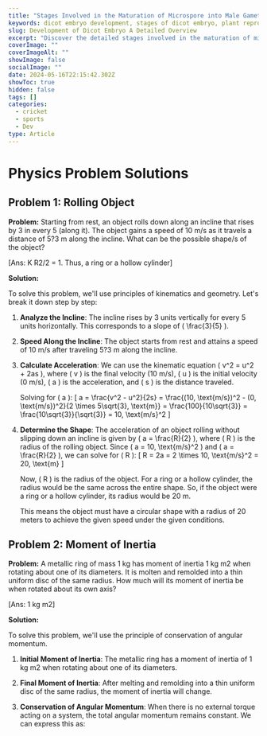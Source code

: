 ```yaml
---
title: "Stages Involved in the Maturation of Microspore into Male Gametophyte"
keywords: dicot embryo development, stages of dicot embryo, plant reproduction, zygote formation, proembryo stage, globular stage, heart stage, torpedo stage, mature embryo
slug: Development of Dicot Embryo A Detailed Overview
excerpt: "Discover the detailed stages involved in the maturation of microspore into male gametophyte, from microsporogenesis to pollen germination. Understand the key features and importance of each stage in pollen development."
coverImage: ""
coverImageAlt: ""
showImage: false
socialImage: ""
date: 2024-05-16T22:15:42.302Z
showToc: true
hidden: false
tags: []
categories:
  - cricket
  - sports
  - Dev
type: Article
---
```


# Physics Problem Solutions

## Problem 1: Rolling Object

**Problem:**
Starting from rest, an object rolls down along an incline that rises by 3 in every 5 (along it). The object gains a speed of 10 m/s as it travels a distance of 5?3 m along the incline. What can be the possible shape/s of the object?

[Ans: K R2/2 = 1. Thus, a ring or a hollow cylinder]

**Solution:**

To solve this problem, we'll use principles of kinematics and geometry. Let's break it down step by step:

1. **Analyze the Incline**: The incline rises by 3 units vertically for every 5 units horizontally. This corresponds to a slope of \( \frac{3}{5} \).

2. **Speed Along the Incline**: The object starts from rest and attains a speed of 10 m/s after traveling 5?3 m along the incline.

3. **Calculate Acceleration**: We can use the kinematic equation \( v^2 = u^2 + 2as \), where \( v \) is the final velocity (10 m/s), \( u \) is the initial velocity (0 m/s), \( a \) is the acceleration, and \( s \) is the distance traveled.

   Solving for \( a \):
   \[ a = \frac{v^2 - u^2}{2s} = \frac{(10\, \text{m/s})^2 - (0\, \text{m/s})^2}{2 \times 5\sqrt{3}\, \text{m}} = \frac{100}{10\sqrt{3}} = \frac{10\sqrt{3}}{\sqrt{3}} = 10\, \text{m/s}^2 \]

4. **Determine the Shape**: The acceleration of an object rolling without slipping down an incline is given by \( a = \frac{R}{2} \), where \( R \) is the radius of the rolling object. Since \( a = 10\, \text{m/s}^2 \) and \( a = \frac{R}{2} \), we can solve for \( R \):
   \[ R = 2a = 2 \times 10\, \text{m/s}^2 = 20\, \text{m} \]

   Now, \( R \) is the radius of the object. For a ring or a hollow cylinder, the radius would be the same across the entire shape. So, if the object were a ring or a hollow cylinder, its radius would be 20 m.

   This means the object must have a circular shape with a radius of 20 meters to achieve the given speed under the given conditions.

## Problem 2: Moment of Inertia

**Problem:**
A metallic ring of mass 1 kg has moment of inertia 1 kg m2 when rotating about one of its diameters. It is molten and remolded into a thin uniform disc of the same radius. How much will its moment of inertia be when rotated about its own axis?

[Ans: 1 kg m2]

**Solution:**

To solve this problem, we'll use the principle of conservation of angular momentum.

1. **Initial Moment of Inertia**: The metallic ring has a moment of inertia of 1 kg m2 when rotating about one of its diameters.

2. **Final Moment of Inertia**: After melting and remolding into a thin uniform disc of the same radius, the moment of inertia will change.

3. **Conservation of Angular Momentum**: When there is no external torque acting on a system, the total angular momentum remains constant. We can express this as:

